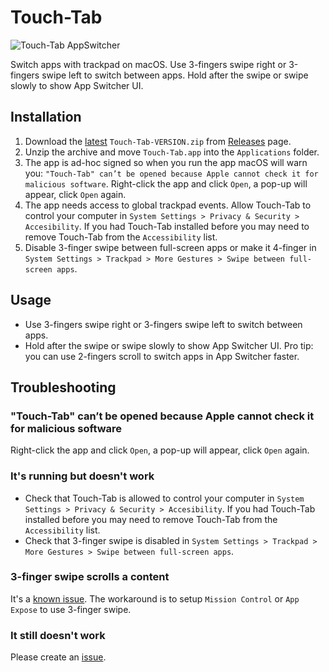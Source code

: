 # Touch-Tab

![Touch-Tab AppSwitcher](https://user-images.githubusercontent.com/511242/185958284-e0f962aa-3f88-4d95-9176-3f3fe49a24c8.gif)

Switch apps with trackpad on macOS.
Use 3-fingers swipe right or 3-fingers swipe left to switch between apps.
Hold after the swipe or swipe slowly to show App Switcher UI.

## Installation
1. Download the [latest](https://github.com/ris58h/Touch-Tab/releases/download/v1.1.0/Touch-Tab-1.1.0.zip) `Touch-Tab-VERSION.zip` from [Releases](https://github.com/ris58h/Touch-Tab/releases) page.
2. Unzip the archive and move `Touch-Tab.app` into the `Applications` folder.
3. The app is ad-hoc signed so when you run the app macOS will warn you: `"Touch-Tab" can’t be opened because Apple cannot check it for malicious software`. Right-click the app and click `Open`, a 
pop-up will appear, click `Open` again.
4. The app needs access to global trackpad events. Allow Touch-Tab to control your computer in `System Settings > Privacy & Security > Accesibility`. If you had Touch-Tab installed before you may need to remove Touch-Tab from the `Accessibility` list.
5. Disable 3-finger swipe between full-screen apps or make it 4-finger in `System Settings > Trackpad > More Gestures > Swipe between full-screen apps`.

## Usage
- Use 3-fingers swipe right or 3-fingers swipe left to switch between apps.
- Hold after the swipe or swipe slowly to show App Switcher UI. Pro tip: you can use 2-fingers scroll to switch apps in App Switcher faster.

## Troubleshooting
### "Touch-Tab" can’t be opened because Apple cannot check it for malicious software
Right-click the app and click `Open`, a pop-up will appear, click `Open` again.
### It's running but doesn't work
- Check that Touch-Tab is allowed to control your computer in `System Settings > Privacy & Security > Accesibility`.  If you had Touch-Tab installed before you may need to remove Touch-Tab from the `Accessibility` list.
- Check that 3-finger swipe is disabled in `System Settings > Trackpad > More Gestures > Swipe between full-screen apps`.
### 3-finger swipe scrolls a content
It's a [known issue](https://github.com/ris58h/Touch-Tab/issues/1). The workaround is to setup `Mission Control` or `App Expose` to use 3-finger swipe.
### It still doesn't work
Please create an [issue](https://github.com/ris58h/Touch-Tab/issues).

